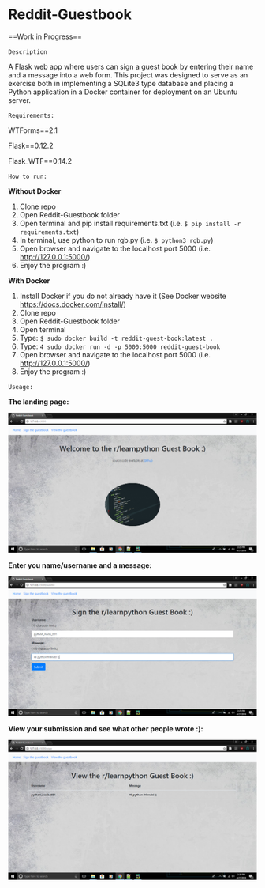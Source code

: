 # Reddit-Guestbook

==Work in Progress==

~~~~~~~~~~~
Description
~~~~~~~~~~~

A Flask web app where users can sign a guest book by entering their name and a message into a web form. This project was designed to serve as an exercise both in implementing a SQLite3 type database and placing a Python application in a Docker container for deployment on an Ubuntu server. 

~~~~~~~~~~~~
Requirements:
~~~~~~~~~~~~
WTForms==2.1

Flask==0.12.2

Flask_WTF==0.14.2

~~~~~~~~~~~~
How to run:
~~~~~~~~~~~~

**Without Docker**

1. Clone repo
2. Open Reddit-Guestbook folder
3. Open terminal and pip install requirements.txt (i.e. `$ pip install -r requirements.txt`)
4. In terminal, use python to run rgb.py (i.e. `$ python3 rgb.py`)
5. Open browser and navigate to the localhost port 5000 (i.e. http://127.0.0.1:5000/)
6. Enjoy the program :) 

**With Docker**
1. Install Docker if you do not already have it (See Docker website https://docs.docker.com/install/)
2. Clone repo
3. Open Reddit-Guestbook folder
4. Open terminal
5. Type: `$ sudo docker build -t reddit-guest-book:latest .`
6. Type: `4 sudo docker run -d -p 5000:5000 reddit-guest-book`
7. Open browser and navigate to the localhost port 5000 (i.e. http://127.0.0.1:5000/)
8. Enjoy the program :)

~~~~~~~
Useage:
~~~~~~~

**The landing page:**

![Alt text](/readme_images/home.png?raw=true "The landing page")

**Enter you name/username and a message:**

![Alt text](/readme_images/submit.png?raw=true "Enter you name/username and a message")

**View your submission and see what other people wrote :):**

![Alt text](/readme_images/view.png?raw=true "View your submission and see what other people wrote :)")


